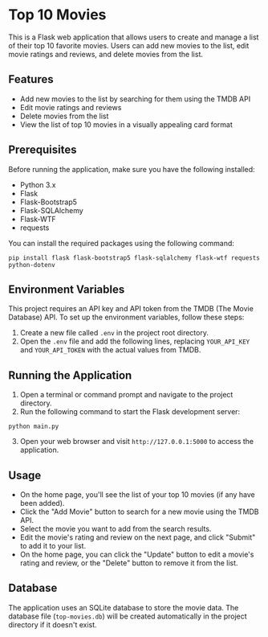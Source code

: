 # Top 10 Movies

This is a Flask web application that allows users to create and manage a list of their top 10 favorite movies. Users can add new movies to the list, edit movie ratings and reviews, and delete movies from the list.

## Features

- Add new movies to the list by searching for them using the TMDB API
- Edit movie ratings and reviews
- Delete movies from the list
- View the list of top 10 movies in a visually appealing card format

## Prerequisites

Before running the application, make sure you have the following installed:

- Python 3.x
- Flask
- Flask-Bootstrap5
- Flask-SQLAlchemy
- Flask-WTF
- requests

You can install the required packages using the following command:
```commandline
pip install flask flask-bootstrap5 flask-sqlalchemy flask-wtf requests python-dotenv
```

## Environment Variables

This project requires an API key and API token from the TMDB (The Movie Database) API. To set up the environment variables, follow these steps:

1. Create a new file called `.env` in the project root directory.
2. Open the `.env` file and add the following lines, replacing `YOUR_API_KEY` and `YOUR_API_TOKEN` with the actual values from TMDB.

## Running the Application

1. Open a terminal or command prompt and navigate to the project directory.
2. Run the following command to start the Flask development server:
```commandline
python main.py
```
3. Open your web browser and visit `http://127.0.0.1:5000` to access the application.

## Usage

- On the home page, you'll see the list of your top 10 movies (if any have been added).
- Click the "Add Movie" button to search for a new movie using the TMDB API.
- Select the movie you want to add from the search results.
- Edit the movie's rating and review on the next page, and click "Submit" to add it to your list.
- On the home page, you can click the "Update" button to edit a movie's rating and review, or the "Delete" button to remove it from the list.

## Database

The application uses an SQLite database to store the movie data. The database file (`top-movies.db`) will be created automatically in the project directory if it doesn't exist.
